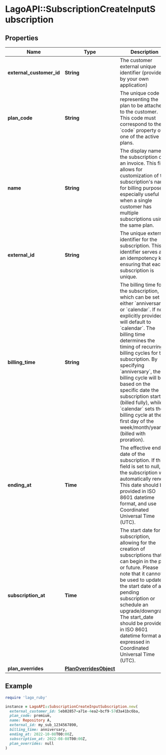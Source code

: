 # LagoAPI::SubscriptionCreateInputSubscription

## Properties

| Name | Type | Description | Notes |
| ---- | ---- | ----------- | ----- |
| **external_customer_id** | **String** | The customer external unique identifier (provided by your own application) |  |
| **plan_code** | **String** | The unique code representing the plan to be attached to the customer. This code must correspond to the &#x60;code&#x60; property of one of the active plans. |  |
| **name** | **String** | The display name of the subscription on an invoice. This field allows for customization of the subscription&#39;s name for billing purposes, especially useful when a single customer has multiple subscriptions using the same plan. | [optional] |
| **external_id** | **String** | The unique external identifier for the subscription. This identifier serves as an idempotency key, ensuring that each subscription is unique. |  |
| **billing_time** | **String** | The billing time for the subscription, which can be set as either &#x60;anniversary&#x60; or &#x60;calendar&#x60;. If not explicitly provided, it will default to &#x60;calendar&#x60;. The billing time determines the timing of recurring billing cycles for the subscription. By specifying &#x60;anniversary&#x60;, the billing cycle will be based on the specific date the subscription started (billed fully), while &#x60;calendar&#x60; sets the billing cycle at the first day of the week/month/year (billed with proration). | [optional] |
| **ending_at** | **Time** | The effective end date of the subscription. If this field is set to null, the subscription will automatically renew. This date should be provided in ISO 8601 datetime format, and use Coordinated Universal Time (UTC). | [optional] |
| **subscription_at** | **Time** | The start date for the subscription, allowing for the creation of subscriptions that can begin in the past or future. Please note that it cannot be used to update the start date of a pending subscription or schedule an upgrade/downgrade. The start_date should be provided in ISO 8601 datetime format and expressed in Coordinated Universal Time (UTC). | [optional] |
| **plan_overrides** | [**PlanOverridesObject**](PlanOverridesObject.md) |  | [optional] |

## Example

```ruby
require 'lago_ruby'

instance = LagoAPI::SubscriptionCreateInputSubscription.new(
  external_customer_id: 5eb02857-a71e-4ea2-bcf9-57d3a41bc6ba,
  plan_code: premium,
  name: Repository A,
  external_id: my_sub_1234567890,
  billing_time: anniversary,
  ending_at: 2022-10-08T00:00Z,
  subscription_at: 2022-08-08T00:00Z,
  plan_overrides: null
)
```


